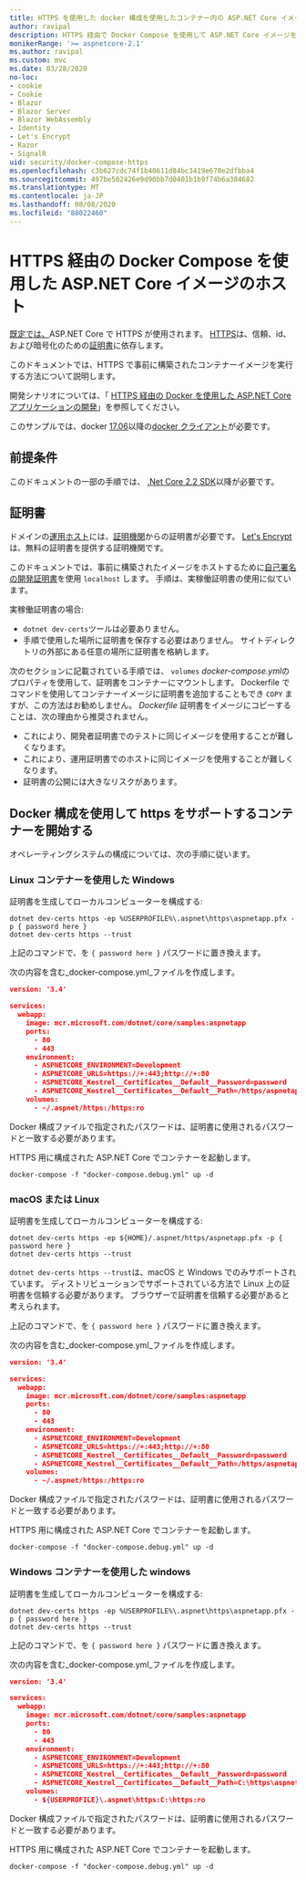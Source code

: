 ```yaml
---
title: HTTPS を使用した docker 構成を使用したコンテナー内の ASP.NET Core イメージのホスト
author: ravipal
description: HTTPS 経由で Docker Compose を使用して ASP.NET Core イメージをホストする方法について説明します。
monikerRange: '>= aspnetcore-2.1'
ms.author: ravipal
ms.custom: mvc
ms.date: 03/28/2020
no-loc:
- cookie
- Cookie
- Blazor
- Blazor Server
- Blazor WebAssembly
- Identity
- Let's Encrypt
- Razor
- SignalR
uid: security/docker-compose-https
ms.openlocfilehash: c3b627cdc74f1b40611d84bc3419e678e2dfbba4
ms.sourcegitcommit: 497be502426e9d90bb7d0401b1b9f74b6a384682
ms.translationtype: MT
ms.contentlocale: ja-JP
ms.lasthandoff: 08/08/2020
ms.locfileid: "88022460"
---
```

# <a name="hosting-aspnet-core-images-with-docker-compose-over-https"></a>HTTPS 経由の Docker Compose を使用した ASP.NET Core イメージのホスト


[既定では、](/aspnet/core/security/enforcing-ssl)ASP.NET Core で HTTPS が使用されます。 [HTTPS](https://en.wikipedia.org/wiki/HTTPS)は、信頼、id、および暗号化のための[証明書](https://en.wikipedia.org/wiki/Public_key_certificate)に依存します。

このドキュメントでは、HTTPS で事前に構築されたコンテナーイメージを実行する方法について説明します。

開発シナリオについては、「 [HTTPS 経由の Docker を使用した ASP.NET Core アプリケーションの開発](https://github.com/dotnet/dotnet-docker/blob/master/samples/run-aspnetcore-https-development.md)」を参照してください。

このサンプルでは、docker [17.06](https://docs.docker.com/release-notes/docker-ce)以降の[docker クライアント](https://www.docker.com/products/docker)が必要です。

## <a name="prerequisites"></a>前提条件

このドキュメントの一部の手順では、 [.Net Core 2.2 SDK](https://dotnet.microsoft.com/download)以降が必要です。

## <a name="certificates"></a>証明書

ドメインの[運用ホスト](https://blogs.msdn.microsoft.com/webdev/2017/11/29/configuring-https-in-asp-net-core-across-different-platforms/)には、[証明機関](https://wikipedia.org/wiki/Certificate_authority)からの証明書が必要です。 [Let's Encrypt](https://letsencrypt.org/)は、無料の証明書を提供する証明機関です。

このドキュメントでは、事前に構築されたイメージをホストするために[自己署名の開発証明書](https://wikipedia.org/wiki/Self-signed_certificate)を使用 `localhost` します。 手順は、実稼働証明書の使用に似ています。

実稼働証明書の場合:

* `dotnet dev-certs`ツールは必要ありません。
* 手順で使用した場所に証明書を保存する必要はありません。 サイトディレクトリの外部にある任意の場所に証明書を格納します。

次のセクションに記載されている手順では、 `volumes` *docker-compose.yml*のプロパティを使用して、証明書をコンテナーにマウントします。 Dockerfile でコマンドを使用してコンテナーイメージに証明書を追加することもでき `COPY` ますが、この方法はお勧めしません。 *Dockerfile* 証明書をイメージにコピーすることは、次の理由から推奨されません。

* これにより、開発者証明書でのテストに同じイメージを使用することが難しくなります。
* これにより、運用証明書でのホストに同じイメージを使用することが難しくなります。
* 証明書の公開には大きなリスクがあります。

## <a name="starting-a-container-with-https-support-using-docker-compose"></a>Docker 構成を使用して https をサポートするコンテナーを開始する

オペレーティングシステムの構成については、次の手順に従います。

### <a name="windows-using-linux-containers"></a>Linux コンテナーを使用した Windows

証明書を生成してローカルコンピューターを構成する:

```dotnetcli
dotnet dev-certs https -ep %USERPROFILE%\.aspnet\https\aspnetapp.pfx -p { password here }
dotnet dev-certs https --trust
```

上記のコマンドで、を `{ password here }` パスワードに置き換えます。

次の内容を含む_docker-compose.yml_ファイルを作成します。

```json
version: '3.4'

services:
  webapp:
    image: mcr.microsoft.com/dotnet/core/samples:aspnetapp
    ports:
      - 80
      - 443
    environment:
      - ASPNETCORE_ENVIRONMENT=Development
      - ASPNETCORE_URLS=https://+:443;http://+:80
      - ASPNETCORE_Kestrel__Certificates__Default__Password=password
      - ASPNETCORE_Kestrel__Certificates__Default__Path=/https/aspnetapp.pfx
    volumes:
      - ~/.aspnet/https:/https:ro
```
Docker 構成ファイルで指定されたパスワードは、証明書に使用されるパスワードと一致する必要があります。

HTTPS 用に構成された ASP.NET Core でコンテナーを起動します。

```console
docker-compose -f "docker-compose.debug.yml" up -d
```

### <a name="macos-or-linux"></a>macOS または Linux

証明書を生成してローカルコンピューターを構成する:

```dotnetcli
dotnet dev-certs https -ep ${HOME}/.aspnet/https/aspnetapp.pfx -p { password here }
dotnet dev-certs https --trust
```

`dotnet dev-certs https --trust`は、macOS と Windows でのみサポートされています。 ディストリビューションでサポートされている方法で Linux 上の証明書を信頼する必要があります。 ブラウザーで証明書を信頼する必要があると考えられます。

上記のコマンドで、を `{ password here }` パスワードに置き換えます。

次の内容を含む_docker-compose.yml_ファイルを作成します。

```json
version: '3.4'

services:
  webapp:
    image: mcr.microsoft.com/dotnet/core/samples:aspnetapp
    ports:
      - 80
      - 443
    environment:
      - ASPNETCORE_ENVIRONMENT=Development
      - ASPNETCORE_URLS=https://+:443;http://+:80
      - ASPNETCORE_Kestrel__Certificates__Default__Password=password
      - ASPNETCORE_Kestrel__Certificates__Default__Path=/https/aspnetapp.pfx
    volumes:
      - ~/.aspnet/https:/https:ro
```
Docker 構成ファイルで指定されたパスワードは、証明書に使用されるパスワードと一致する必要があります。

HTTPS 用に構成された ASP.NET Core でコンテナーを起動します。

```console
docker-compose -f "docker-compose.debug.yml" up -d
```

### <a name="windows-using-windows-containers"></a>Windows コンテナーを使用した windows

証明書を生成してローカルコンピューターを構成する:

```dotnetcli
dotnet dev-certs https -ep %USERPROFILE%\.aspnet\https\aspnetapp.pfx -p { password here }
dotnet dev-certs https --trust
```

上記のコマンドで、を `{ password here }` パスワードに置き換えます。

次の内容を含む_docker-compose.yml_ファイルを作成します。

```json
version: '3.4'

services:
  webapp:
    image: mcr.microsoft.com/dotnet/core/samples:aspnetapp
    ports:
      - 80
      - 443
    environment:
      - ASPNETCORE_ENVIRONMENT=Development
      - ASPNETCORE_URLS=https://+:443;http://+:80
      - ASPNETCORE_Kestrel__Certificates__Default__Password=password
      - ASPNETCORE_Kestrel__Certificates__Default__Path=C:\https\aspnetapp.pfx
    volumes:
      - ${USERPROFILE}\.aspnet\https:C:\https:ro
```
Docker 構成ファイルで指定されたパスワードは、証明書に使用されるパスワードと一致する必要があります。

HTTPS 用に構成された ASP.NET Core でコンテナーを起動します。

```console
docker-compose -f "docker-compose.debug.yml" up -d
```
